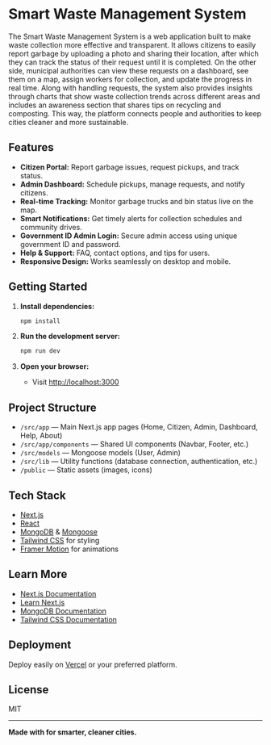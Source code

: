 # Smart Waste Management System

The Smart Waste Management System is a web application built to make waste collection more effective and transparent. It allows citizens to easily report garbage by uploading a photo and sharing their location, after which they can track the status of their request until it is completed. On the other side, municipal authorities can view these requests on a dashboard, see them on a map, assign workers for collection, and update the progress in real time. Along with handling requests, the system also provides insights through charts that show waste collection trends across different areas and includes an awareness section that shares tips on recycling and composting. This way, the platform connects people and authorities to keep cities cleaner and more sustainable.

## Features

- **Citizen Portal:** Report garbage issues, request pickups, and track status.
- **Admin Dashboard:** Schedule pickups, manage requests, and notify citizens.
- **Real-time Tracking:** Monitor garbage trucks and bin status live on the map.
- **Smart Notifications:** Get timely alerts for collection schedules and community drives.
- **Government ID Admin Login:** Secure admin access using unique government ID and password.
- **Help & Support:** FAQ, contact options, and tips for users.
- **Responsive Design:** Works seamlessly on desktop and mobile.

## Getting Started

1. **Install dependencies:**
   ```bash
   npm install
   ```

2. **Run the development server:**
   ```bash
   npm run dev
   ```

3. **Open your browser:**
   - Visit [http://localhost:3000](http://localhost:3000)

## Project Structure

- `/src/app` — Main Next.js app pages (Home, Citizen, Admin, Dashboard, Help, About)
- `/src/app/components` — Shared UI components (Navbar, Footer, etc.)
- `/src/models` — Mongoose models (User, Admin)
- `/src/lib` — Utility functions (database connection, authentication, etc.)
- `/public` — Static assets (images, icons)

## Tech Stack

- [Next.js](https://nextjs.org)
- [React](https://react.dev)
- [MongoDB](https://mongodb.com) & [Mongoose](https://mongoosejs.com)
- [Tailwind CSS](https://tailwindcss.com) for styling
- [Framer Motion](https://www.framer.com/motion/) for animations

## Learn More

- [Next.js Documentation](https://nextjs.org/docs)
- [Learn Next.js](https://nextjs.org/learn)
- [MongoDB Documentation](https://docs.mongodb.com/)
- [Tailwind CSS Documentation](https://tailwindcss.com/docs)

## Deployment

Deploy easily on [Vercel](https://vercel.com/) or your preferred platform.

## License

MIT

---

**Made with for smarter, cleaner cities.**
